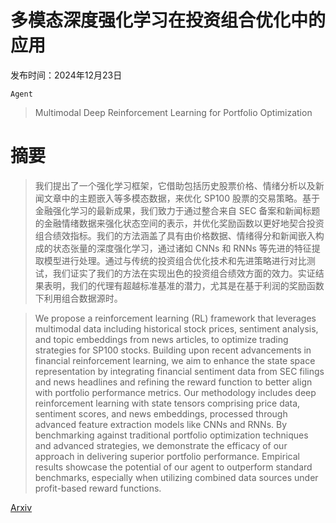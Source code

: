 # 多模态深度强化学习在投资组合优化中的应用

发布时间：2024年12月23日

`Agent`

> Multimodal Deep Reinforcement Learning for Portfolio Optimization

# 摘要

> 我们提出了一个强化学习框架，它借助包括历史股票价格、情绪分析以及新闻文章中的主题嵌入等多模态数据，来优化 SP100 股票的交易策略。基于金融强化学习的最新成果，我们致力于通过整合来自 SEC 备案和新闻标题的金融情绪数据来强化状态空间的表示，并优化奖励函数以更好地契合投资组合绩效指标。我们的方法涵盖了具有由价格数据、情绪得分和新闻嵌入构成的状态张量的深度强化学习，通过诸如 CNNs 和 RNNs 等先进的特征提取模型进行处理。通过与传统的投资组合优化技术和先进策略进行对比测试，我们证实了我们的方法在实现出色的投资组合绩效方面的效力。实证结果表明，我们的代理有超越标准基准的潜力，尤其是在基于利润的奖励函数下利用组合数据源时。

> We propose a reinforcement learning (RL) framework that leverages multimodal data including historical stock prices, sentiment analysis, and topic embeddings from news articles, to optimize trading strategies for SP100 stocks. Building upon recent advancements in financial reinforcement learning, we aim to enhance the state space representation by integrating financial sentiment data from SEC filings and news headlines and refining the reward function to better align with portfolio performance metrics. Our methodology includes deep reinforcement learning with state tensors comprising price data, sentiment scores, and news embeddings, processed through advanced feature extraction models like CNNs and RNNs. By benchmarking against traditional portfolio optimization techniques and advanced strategies, we demonstrate the efficacy of our approach in delivering superior portfolio performance. Empirical results showcase the potential of our agent to outperform standard benchmarks, especially when utilizing combined data sources under profit-based reward functions.

[Arxiv](https://arxiv.org/abs/2412.17293)